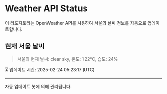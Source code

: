 
# Weather API Status

이 리포지토리는 OpenWeather API를 사용하여 서울의 날씨 정보를 자동으로 업데이트합니다.

## 현재 서울 날씨
> 서울의 현재 날씨: clear sky, 온도: 1.22°C, 습도: 24%

⏳ 업데이트 시간: 2025-02-24 05:23:17 (UTC)

---
자동 업데이트 봇에 의해 관리됩니다.
